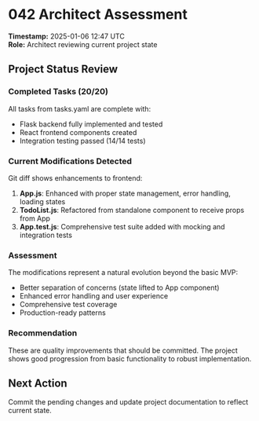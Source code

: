 # 042 Architect Assessment

**Timestamp:** 2025-01-06 12:47 UTC  
**Role:** Architect reviewing current project state

## Project Status Review

### Completed Tasks (20/20)
All tasks from tasks.yaml are complete with:
- Flask backend fully implemented and tested
- React frontend components created
- Integration testing passed (14/14 tests)

### Current Modifications Detected
Git diff shows enhancements to frontend:
1. **App.js**: Enhanced with proper state management, error handling, loading states
2. **TodoList.js**: Refactored from standalone component to receive props from App
3. **App.test.js**: Comprehensive test suite added with mocking and integration tests

### Assessment
The modifications represent a natural evolution beyond the basic MVP:
- Better separation of concerns (state lifted to App component)
- Enhanced error handling and user experience
- Comprehensive test coverage
- Production-ready patterns

### Recommendation
These are quality improvements that should be committed. The project shows good progression from basic functionality to robust implementation.

## Next Action
Commit the pending changes and update project documentation to reflect current state.